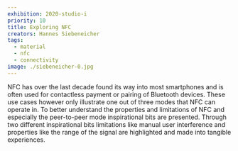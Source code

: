 ```yaml
---
exhibition: 2020-studio-i
priority: 10
title: Exploring NFC
creators: Hannes Siebeneicher
tags:
  - material
  - nfc
  - connectivity
image: ./siebeneicher-0.jpg
---
```


NFC has over the last decade found its way into most smartphones and is often used for contactless payment or pairing of Bluetooth devices. These use cases however only illustrate one out of three modes that NFC can operate in. To better understand the properties and limitations of NFC and especially the peer-to-peer mode inspirational bits are presented. Through two different inspirational bits limitations like manual user interference and properties like the range of the signal are highlighted and made into tangible experiences.
